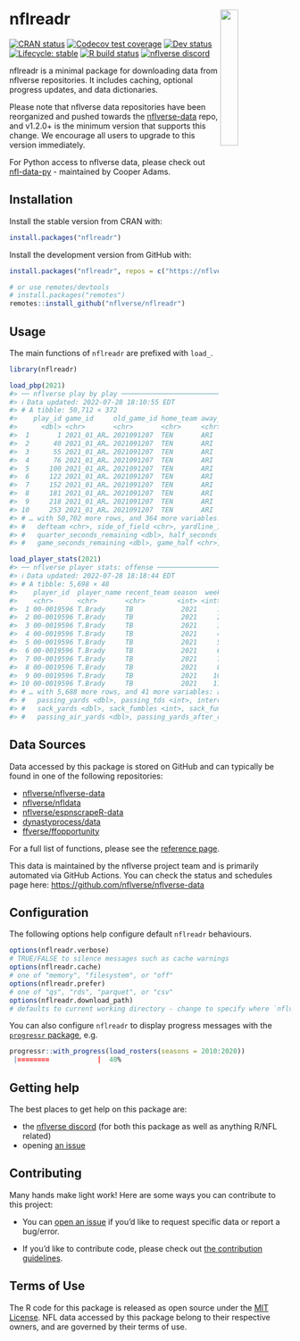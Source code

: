 
<!-- README.md is generated from README.Rmd. Please edit that file -->

# nflreadr <a href='https://nflreadr.nflverse.com'><img src='man/figures/logo.svg' align="right" width="25%" min-width="120px" /></a>

<!-- badges: start -->

[![CRAN
status](https://img.shields.io/cran/v/nflreadr?style=flat-square&logo=R&label=CRAN)](https://CRAN.R-project.org/package=nflreadr)
[![Codecov test
coverage](https://img.shields.io/codecov/c/github/nflverse/nflreadr?label=codecov&style=flat-square&logo=codecov)](https://app.codecov.io/gh/nflverse/nflreadr?branch=main)
[![Dev
status](https://img.shields.io/github/r-package/v/nflverse/nflreadr/main?label=dev%20version&style=flat-square&logo=github)](https://nflreadr.nflverse.com/)
[![Lifecycle:
stable](https://img.shields.io/badge/lifecycle-stable-green.svg?style=flat-square)](https://lifecycle.r-lib.org/articles/stages.html)
[![R build
status](https://img.shields.io/github/workflow/status/nflverse/nflreadr/R-CMD-check?label=R%20check&style=flat-square&logo=github)](https://github.com/nflverse/nflreadr/actions)
[![nflverse
discord](https://img.shields.io/discord/789805604076126219?color=7289da&label=nflverse%20discord&logo=discord&logoColor=fff&style=flat-square)](https://discord.com/invite/5Er2FBnnQa)

<!-- badges: end -->

nflreadr is a minimal package for downloading data from nflverse
repositories. It includes caching, optional progress updates, and data
dictionaries.

Please note that nflverse data repositories have been reorganized and
pushed towards the
[nflverse-data](https://github.com/nflverse/nflverse-data) repo, and
v1.2.0+ is the minimum version that supports this change. We encourage
all users to upgrade to this version immediately.

For Python access to nflverse data, please check out
[nfl-data-py](https://pypi.org/project/nfl-data-py/) - maintained by
Cooper Adams.

## Installation

Install the stable version from CRAN with:

``` r
install.packages("nflreadr")
```

Install the development version from GitHub with:

``` r
install.packages("nflreadr", repos = c("https://nflverse.r-universe.dev",getOption("repos")))

# or use remotes/devtools
# install.packages("remotes")
remotes::install_github("nflverse/nflreadr")
```

## Usage

The main functions of `nflreadr` are prefixed with `load_`.

``` r
library(nflreadr)

load_pbp(2021)
#> ── nflverse play by play ───────────────────────────────────────────────────────
#> ℹ Data updated: 2022-07-28 18:10:55 EDT
#> # A tibble: 50,712 × 372
#>    play_id game_id     old_game_id home_team away_team season_type  week posteam
#>      <dbl> <chr>       <chr>       <chr>     <chr>     <chr>       <int> <chr>  
#>  1       1 2021_01_AR… 2021091207  TEN       ARI       REG             1 <NA>   
#>  2      40 2021_01_AR… 2021091207  TEN       ARI       REG             1 TEN    
#>  3      55 2021_01_AR… 2021091207  TEN       ARI       REG             1 TEN    
#>  4      76 2021_01_AR… 2021091207  TEN       ARI       REG             1 TEN    
#>  5     100 2021_01_AR… 2021091207  TEN       ARI       REG             1 TEN    
#>  6     122 2021_01_AR… 2021091207  TEN       ARI       REG             1 TEN    
#>  7     152 2021_01_AR… 2021091207  TEN       ARI       REG             1 ARI    
#>  8     181 2021_01_AR… 2021091207  TEN       ARI       REG             1 ARI    
#>  9     218 2021_01_AR… 2021091207  TEN       ARI       REG             1 ARI    
#> 10     253 2021_01_AR… 2021091207  TEN       ARI       REG             1 ARI    
#> # … with 50,702 more rows, and 364 more variables: posteam_type <chr>,
#> #   defteam <chr>, side_of_field <chr>, yardline_100 <dbl>, game_date <chr>,
#> #   quarter_seconds_remaining <dbl>, half_seconds_remaining <dbl>,
#> #   game_seconds_remaining <dbl>, game_half <chr>, quarter_end <dbl>, …

load_player_stats(2021)
#> ── nflverse player stats: offense ──────────────────────────────────────────────
#> ℹ Data updated: 2022-07-28 18:18:44 EDT
#> # A tibble: 5,698 × 48
#>    player_id  player_name recent_team season  week season_type completions
#>    <chr>      <chr>       <chr>        <int> <int> <chr>             <int>
#>  1 00-0019596 T.Brady     TB            2021     1 REG                  32
#>  2 00-0019596 T.Brady     TB            2021     2 REG                  24
#>  3 00-0019596 T.Brady     TB            2021     3 REG                  41
#>  4 00-0019596 T.Brady     TB            2021     4 REG                  22
#>  5 00-0019596 T.Brady     TB            2021     5 REG                  30
#>  6 00-0019596 T.Brady     TB            2021     6 REG                  34
#>  7 00-0019596 T.Brady     TB            2021     7 REG                  20
#>  8 00-0019596 T.Brady     TB            2021     8 REG                  28
#>  9 00-0019596 T.Brady     TB            2021    10 REG                  23
#> 10 00-0019596 T.Brady     TB            2021    11 REG                  30
#> # … with 5,688 more rows, and 41 more variables: attempts <int>,
#> #   passing_yards <dbl>, passing_tds <int>, interceptions <dbl>, sacks <dbl>,
#> #   sack_yards <dbl>, sack_fumbles <int>, sack_fumbles_lost <int>,
#> #   passing_air_yards <dbl>, passing_yards_after_catch <dbl>, …
```

## Data Sources

Data accessed by this package is stored on GitHub and can typically be
found in one of the following repositories:

-   [nflverse/nflverse-data](https://github.com/nflverse/nflverse-data)
-   [nflverse/nfldata](https://github.com/nflverse/nfldata)
-   [nflverse/espnscrapeR-data](https://github.com/nflverse/espnscrapeR-data)
-   [dynastyprocess/data](https://github.com/dynastyprocess/data)
-   [ffverse/ffopportunity](https://github.com/ffverse/ffopportunity)

For a full list of functions, please see the [reference
page](https://nflreadr.nflverse.com/reference/index.html).

This data is maintained by the nflverse project team and is primarily
automated via GitHub Actions. You can check the status and schedules
page here: <https://github.com/nflverse/nflverse-data>

## Configuration

The following options help configure default `nflreadr` behaviours.

``` r
options(nflreadr.verbose) 
# TRUE/FALSE to silence messages such as cache warnings
options(nflreadr.cache) 
# one of "memory", "filesystem", or "off"
options(nflreadr.prefer) 
# one of "qs", "rds", "parquet", or "csv"
options(nflreadr.download_path)
# defaults to current working directory - change to specify where `nflverse_download()` places data.
```

You can also configure `nflreadr` to display progress messages with the
[`progressr` package](https://progressr.futureverse.org), e.g.

``` r
progressr::with_progress(load_rosters(seasons = 2010:2020))
 |========            |  40%
```

## Getting help

The best places to get help on this package are:

-   the [nflverse discord](https://discord.com/invite/5Er2FBnnQa) (for
    both this package as well as anything R/NFL related)
-   opening [an
    issue](https://github.com/nflverse/nflreadr/issues/new/choose)

## Contributing

Many hands make light work! Here are some ways you can contribute to
this project:

-   You can [open an
    issue](https://github.com/nflverse/nflreadr/issues/new/choose) if
    you’d like to request specific data or report a bug/error.

-   If you’d like to contribute code, please check out [the contribution
    guidelines](https://nflreadr.nflverse.com/CONTRIBUTING.html).

## Terms of Use

The R code for this package is released as open source under the [MIT
License](https://nflreadr.nflverse.com/LICENSE.html). NFL data accessed
by this package belong to their respective owners, and are governed by
their terms of use.
